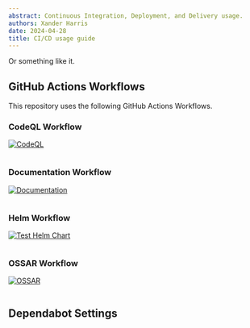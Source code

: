 ```yaml
---
abstract: Continuous Integration, Deployment, and Delivery usage.
authors: Xander Harris
date: 2024-04-28
title: CI/CD usage guide
---
```


Or something like it.

## GitHub Actions Workflows

This repository uses the following GitHub Actions Workflows.

### CodeQL Workflow

[![CodeQL](https://github.com/edwardtheharris/helm-calico/actions/workflows/codeql.yml/badge.svg)](https://github.com/edwardtheharris/helm-calico/actions/workflows/codeql.yml)

```{autoyaml} .github/workflows/codeql.yml
```

### Documentation Workflow

[![Documentation](https://github.com/edwardtheharris/helm-calico/actions/workflows/documentation.yml/badge.svg)](https://github.com/edwardtheharris/helm-calico/actions/workflows/documentation.yml)

```{autoyaml} .github/workflows/documentation.yml
```

### Helm Workflow

[![Test Helm Chart](https://github.com/edwardtheharris/helm-calico/actions/workflows/helm.yml/badge.svg)](https://github.com/edwardtheharris/helm-calico/actions/workflows/helm.yml)

```{autoyaml} .github/workflows/helm.yml
```

### OSSAR Workflow

[![OSSAR](https://github.com/edwardtheharris/helm-calico/actions/workflows/ossar.yml/badge.svg)](https://github.com/edwardtheharris/helm-calico/actions/workflows/ossar.yml)

```{autoyaml} .github/workflows/ossar.yml
```

## Dependabot Settings

```{autoyaml} .github/dependabot.yml
```
